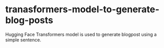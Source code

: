 # tranasformers-model-to-generate-blog-posts
Hugging Face Transformers model is used to generate blogpost using a simple sentence.
